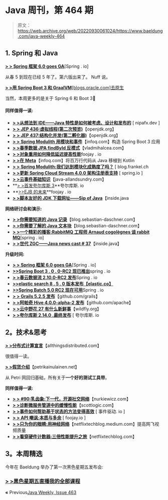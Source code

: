 # Java 周刊，第 464 期

> 原文：<https://web.archive.org/web/20220930061024/https://www.baeldung.com/java-weekly-464>

## 1. **Spring 和 Java**

[**> > Spring 框架 6.0 goes GA**](https://web.archive.org/web/20221119132404/https://spring.io/blog/2022/11/16/spring-framework-6-0-goes-ga)[Spring . io]

从春 5 到现在已经 5 年了。第六版出来了。 Nuff 说。

[**> >用 Spring Boot 3 和 GraalVM**[blogs.oracle.com]去原生](https://web.archive.org/web/20221119132404/https://blogs.oracle.com/java/post/go-native-with-spring-boot-3-and-graalvm)

当然，本周更多的是关于 Spring 6 和 Boot 3🙂

#### 同样值得一读:

*   **[> >从想法到 IDE——Java 特性是如何被考虑、设计和发布的](https://web.archive.org/web/20221119132404/https://nipafx.dev/talk-openjdk-features/)** [ nipafx.dev ]
*   [**> > JEP 436:虚拟线程(第二次预览)**](https://web.archive.org/web/20221119132404/https://openjdk.org/jeps/436)【openjdk.org】
*   [**> > JEP 437:结构化并发(第二孵化器)**](https://web.archive.org/web/20221119132404/https://openjdk.org/jeps/437)【openjdk.org】
*   [**> > Spring Modulith 用模块和事件**](https://web.archive.org/web/20221119132404/https://www.infoq.com/news/2022/11/spring-modulith-launch/)【infoq.com】构造 Spring Boot 3 应用
*   [**> >春季数据 JPA findById 反模式**](https://web.archive.org/web/20221119132404/https://vladmihalcea.com/spring-data-jpa-findbyid/)【vladmihalcea.com】
*   [**> >对象重用如何降低延迟提高性能**](https://web.archive.org/web/20221119132404/https://foojay.io/today/how-object-reuse-can-reduce-latency-and-improve-performance/)foojay . io
*   [**> >在 Meta**](https://web.archive.org/web/20221119132404/https://www.infoq.com/news/2022/11/meta-port-java-kotlin/)【infoq.com】将百万行代码从 Java 移植到 Kotlin
*   [**> > Spring Modulith:我们达到模块化成熟度了吗？**](https://web.archive.org/web/20221119132404/https://blog.frankel.ch/spring-modulith-modularity-maturity/) [ blog.frankel.ch
*   [**> >更新 Spring Cloud Stream 4.0.0 架构注册表支持**](https://web.archive.org/web/20221119132404/https://spring.io/blog/2022/11/10/updates-on-spring-cloud-stream-4-0-0-schema-registry-support) [ spring.io ]
*   [**> >云事件基础知识**](https://web.archive.org/web/20221119132404/http://www.java-allandsundry.com/2022/11/cloudevent-basics.html)【java-allandsundry.com】
*   **[> >首发夸尔库斯 3](https://web.archive.org/web/20221119132404/https://quarkus.io/blog/road-to-quarkus-3/)**夸尔库斯. io
*   **[>>EJB 的未来](https://web.archive.org/web/20221119132404/https://foojay.io/today/the-future-of-ejb/)**foojay . io
*   **[> >脚本友好的 JDK 下载网址——Sip of Java](https://web.archive.org/web/20221119132404/https://inside.java/2022/11/14/sip072/)**【inside.java

**网络研讨会和演示:**

*   [**> >你需要知道的 Java 记录**](https://web.archive.org/web/20221119132404/https://blog.sebastian-daschner.com/entries/java-records)【blog.sebastian-daschner.com】
*   [**> >你需要了解的 Java 文本块**](https://web.archive.org/web/20221119132404/https://blog.sebastian-daschner.com/entries/java-text-blocks)【blog.sebastian-daschner.com】
*   [**> >一个精彩的播客:RabbitMQ 工程师 Arnaud cogolègnes 谈 rabbit MQ**](https://web.archive.org/web/20221119132404/https://spring.io/blog/2022/11/09/a-bootiful-podcast-rabbitmq-engineer-arnaud-cogolu-gnes-on-the-new-and-novel-in-rabbitmq)[spring . io]
*   [**> >世代 ZGC——Java news cast # 37**](https://web.archive.org/web/20221119132404/https://inside.java/2022/11/17/insidejava-newscast-037/)【inside.java】

**升级时间:**

*   [**> > Spring 框架 6.0 goes GA**](https://web.archive.org/web/20221119132404/https://spring.io/blog/2022/11/16/spring-framework-6-0-goes-ga)[Spring . io]
*   [**>>Spring Boot 3 . 0 . 0-RC2 现已推出**](https://web.archive.org/web/20221119132404/https://spring.io/blog/2022/11/10/spring-boot-3-0-0-rc2-available-now)spring . io
*   [**> >春云数据流 2.10.0-RC2 发布**](https://web.archive.org/web/20221119132404/https://spring.io/blog/2022/11/15/spring-cloud-dataflow-2-10-0-rc2-released)Spring . io
*   [**>>elastic search 8 . 5 . 0 版本发布【elastic.co】**](https://web.archive.org/web/20221119132404/https://www.elastic.co/guide/en/elasticsearch/reference/current/release-notes-8.5.0.html)
*   [**>>Spring Batch 5.0 RC2 现在可用**](https://web.archive.org/web/20221119132404/https://spring.io/blog/2022/11/09/spring-batch-5-0-rc2-available-now)Spring . io
*   [**> > Grails 5.2.5 发布**](https://web.archive.org/web/20221119132404/https://github.com/grails/grails-core/releases/tag/v5.2.5)【github.com/grails】
*   [**> >阿帕奇 Hive 4.0.0-alpha-2 发布**](https://web.archive.org/web/20221119132404/https://github.com/apache/hive/releases/tag/rel%2Frelease-4.0.0-alpha-2)【github.com/apache】
*   **[> >云中野花 27 有什么新鲜事](https://web.archive.org/web/20221119132404/https://www.wildfly.org//news/2022/11/09/WildFly-s2i-wildfly-27-final/)**【wildfly.org】
*   **[> >夸尔库斯 2.14.0 .最终发布](https://web.archive.org/web/20221119132404/https://quarkus.io/blog/quarkus-2-14-0-final-released/)** [ 夸尔库斯. io

## 2。技术&思考

[**> >分布式计算宣言**](https://web.archive.org/web/20221119132404/https://www.allthingsdistributed.com/2022/11/amazon-1998-distributed-computing-manifesto.html)【allthingsdistributed.com】

很值得一读。

[**> >假货介绍**](https://web.archive.org/web/20221119132404/https://www.petrikainulainen.net/programming/testing/introduction-to-fakes/)【petrikainulainen.net】

从 Petri 网回归基础，所有关于**一个好的测试工具带**。

**同样值得一读:**

*   [**> > #90:乳齿象:下一代，开源社交网络**](https://web.archive.org/web/20221119132404/https://nurkiewicz.com/90)【nurkiewicz.com】
*   [**> >诊断微服务管道中的缓慢性能**](https://web.archive.org/web/20221119132404/https://blog.scottlogic.com/2022/11/15/diagnosing-slow-performance-in-a-microservice-pipeline.html)【scottlogic.com】
*   [**> >事件如何帮助基于状态的方法变得高效**](https://web.archive.org/web/20221119132404/https://event-driven.io/en/how_events_can_help_on_making_state_based_approach_efficient/) [ 事件驱动. io ]
*   [**> > API 嘲讽:本质与多余**](https://web.archive.org/web/20221119132404/https://foojay.io/today/api-mocking-essential-and-redundant/) [ foojay.io ]
*   [**> >只为你的眼睛:用神经网络**](https://web.archive.org/web/20221119132404/https://netflixtechblog.medium.com/for-your-eyes-only-improving-netflix-video-quality-with-neural-networks-5b8d032da09c)【netflixtechblog.medium.com】提高网飞视频质量
*   [**> >看穿硬件计数器:三倍性能提升之旅**](https://web.archive.org/web/20221119132404/https://netflixtechblog.com/seeing-through-hardware-counters-a-journey-to-threefold-performance-increase-2721924a2822)【netflixtechblog.com】

## 3。本周精选

今年在 Baeldung 举办了第一次黑色星期五发布会:

### [**> >黑色星期五直播我的全部课程**](/web/20221119132404/https://www.baeldung.com/black-friday-jw)

**«** Previous[Java Weekly, Issue 463](/web/20221119132404/https://www.baeldung.com/java-weekly-463)